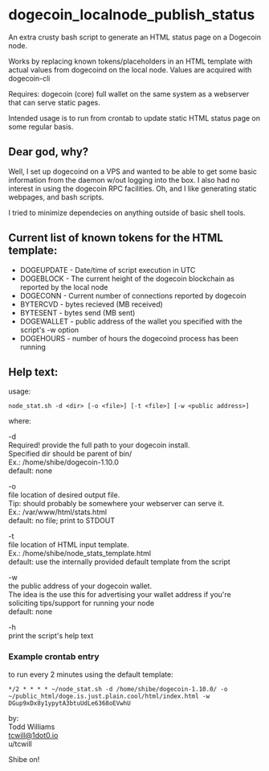 # dogecoin_localnode_publish_status

An extra crusty bash script to generate an HTML status page on a Dogecoin node.

Works by replacing known tokens/placeholders in an HTML template with actual values from dogecoind on the local node.  Values are acquired with dogecoin-cli

Requires: dogecoin (core) full wallet on the same system as a webserver that can serve static pages.

Intended usage is to run from crontab to update static HTML status page on some regular basis.

## Dear god, why?

Well, I set up dogecoind on a VPS and wanted to be able to get some basic information from the daemon w/out logging into the box.  I also had no interest in using the dogecoin RPC facilities.  Oh, and I like generating static webpages, and bash scripts.

I tried to minimize dependecies on anything outside of basic shell tools.

## Current list of known tokens for the HTML template:
* DOGEUPDATE - Date/time of script execution in UTC
* DOGEBLOCK - The current height of the dogecoin blockchain as reported by the local node
* DOGECONN - Current number of connections reported by dogecoin
* BYTERCVD - bytes recieved (MB received)
* BYTESENT - bytes send (MB sent)
* DOGEWALLET - public address of the wallet you specified with the script's -w option 
* DOGEHOURS - number of hours the dogecoind process has been running

## Help text:

usage:
```
node_stat.sh -d <dir> [-o <file>] [-t <file>] [-w <public address>]
```
where:

-d  
Required!  provide the full path to your dogecoin install.  
Specified dir should be parent of bin/  
Ex.: /home/shibe/dogecoin-1.10.0  
default: none  

-o  
file location of desired output file.  
Tip: should probably be somewhere your webserver can serve it.  
Ex.: /var/www/html/stats.html  
default: no file; print to STDOUT  

-t  
file location of HTML input template.  
Ex.: /home/shibe/node_stats_template.html  
default: use the internally provided default template from the script  

-w  
the public address of your dogecoin wallet.  
The idea is the use this for advertising your wallet address if you're  
soliciting tips/support for running your node  
default: none  

-h  
print the script's help text

### Example crontab entry
to run every 2 minutes using the default template:
```
*/2 * * * * ~/node_stat.sh -d /home/shibe/dogecoin-1.10.0/ -o ~/public_html/doge.is.just.plain.cool/html/index.html -w DGup9xDx8y1ypytA3btuUdLe6368oEVwhU
```
by:  
Todd Williams  
tcwill@1dot0.io  
u/tcwill  

Shibe on!
